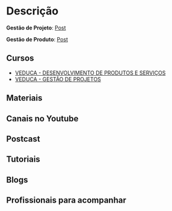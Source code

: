 # Descrição

__Gestão de Projeto__:  [Post](https://artia.com/blog/gestao-de-projetos-o-que-e-para-que-serve/)  

__Gestão de Produto__:   [Post](https://inovacaosebraeminas.com.br/o-que-e-gestao-de-produtos/) 

## Cursos

- [VEDUCA - DESENVOLVIMENTO DE PRODUTOS E SERVIÇOS](https://play.veduca.org/curso-online-desenvolvimento-produtos-servicos) 
- [VEDUCA - GESTÃO DE PROJETOS](https://play.veduca.org/curso-online-gestao-projetos)

## Materiais
## Canais no Youtube
## Postcast
## Tutoriais
## Blogs
## Profissionais para acompanhar
